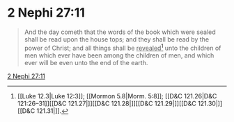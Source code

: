 # 2 Nephi 27:11

> And the day cometh that the words of the book which were sealed shall be read upon the house tops; and they shall be read by the power of Christ; and all things shall be <u>revealed</u>[^a] unto the children of men which ever have been among the children of men, and which ever will be even unto the end of the earth.

[2 Nephi 27:11](https://www.churchofjesuschrist.org/study/scriptures/bofm/2-ne/27?lang=eng&id=p11#p11)


[^a]: [[Luke 12.3|Luke 12:3]]; [[Mormon 5.8|Morm. 5:8]]; [[D&C 121.26|D&C 121:26–31]][[D&C 121.27|]][[D&C 121.28|]][[D&C 121.29|]][[D&C 121.30|]][[D&C 121.31|]].  
